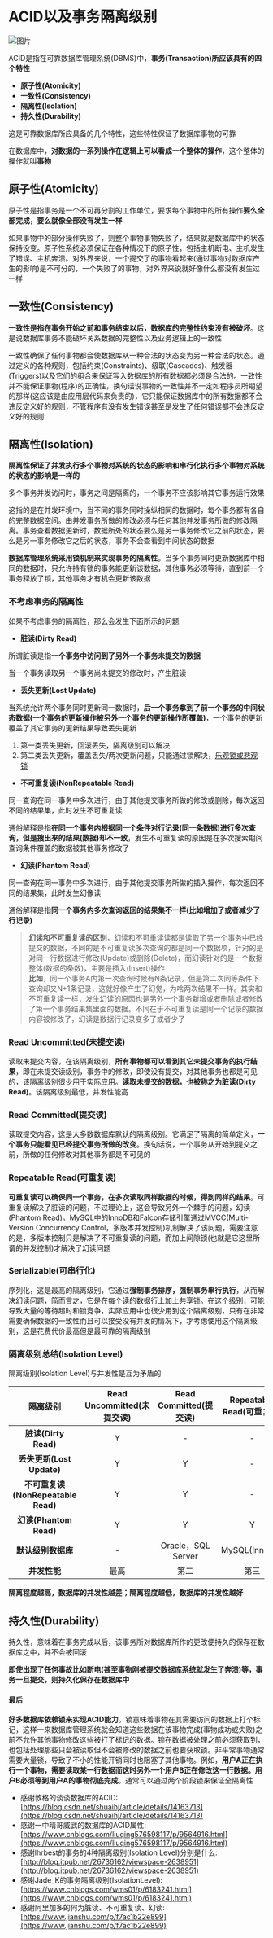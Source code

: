 # ACID以及事务隔离级别

![图片](https://img10.360buyimg.com/img/jfs/t30082/42/674125047/338074/2435ab67/5bfaa69dN64b7af52.jpg)

ACID是指在可靠数据库管理系统(DBMS)中，**事务(Transaction)**所应该具有的**四个特性**

* **原子性(Atomicity)**
* **一致性(Consistency)**
* **隔离性(Isolation)**
* **持久性(Durability)**

这是可靠数据库所应具备的几个特性，这些特性保证了数据库事物的可靠

在数据库中，**对数据的一系列操作在逻辑上可以看成一个整体的操作**，这个整体的操作就叫**事物**

## 原子性(Atomicity)

原子性是指事务是一个不可再分割的工作单位，要求每个事物中的所有操作**要么全部完成，要么就像全部没有发生一样**

如果事物中的部分操作失败了，则整个事物事物失败了，结果就是数据库中的状态保持没变。原子性系统必须保证在各种情况下的原子性，包括主机断电、主机发生了错误、主机奔溃。对外界来说，一个提交了的事物看起来(通过事物对数据库产生的影响)是不可分的，一个失败了的事物，对外界来说就好像什么都没有发生过一样

## 一致性(Consistency)

**一致性是指在事务开始之前和事务结束以后，数据库的完整性约束没有被破坏**。这是说数据库事务不能破坏关系数据的完整性以及业务逻辑上的一致性

一致性确保了任何事物都会使数据库从一种合法的状态变为另一种合法的状态。通过定义的各种规则，包括约束(Constraints)、级联(Cascades)、触发器(Triggers)以及它们的组合来保证写入数据库的所有数据都必须是合法的。一致性并不能保证事物(程序)的正确性，换句话说事物的一致性并不一定如程序员所期望的那样(这应该是由应用层代码来负责的)，它只能保证数据库中的所有数据都不会违反定义好的规则，不管程序有没有发生错误甚至是发生了任何错误都不会违反定义好的规则

## 隔离性(Isolation)

**隔离性保证了并发执行多个事物对系统的状态的影响和串行化执行多个事物对系统的状态的影响是一样的**

多个事务并发访问时，事务之间是隔离的，一个事务不应该影响其它事务运行效果

这指的是在并发环境中，当不同的事务同时操纵相同的数据时，每个事务都有各自的完整数据空间。由并发事务所做的修改必须与任何其他并发事务所做的修改隔离。事务查看数据更新时，数据所处的状态要么是另一事务修改它之前的状态，要么是另一事务修改它之后的状态，事务不会查看到中间状态的数据

**数据库管理系统采用锁机制来实现事务的隔离性**。当多个事务同时更新数据库中相同的数据时，只允许持有锁的事务能更新该数据，其他事务必须等待，直到前一个事务释放了锁，其他事务才有机会更新该数据

### 不考虑事务的隔离性

如果不考虑事务的隔离性，那么会发生下面所示的问题

* **脏读(Dirty Read)**

所谓脏读是指**一个事务中访问到了另外一个事务未提交的数据**

当一个事务读取另一个事务尚未提交的修改时，产生脏读

* **丢失更新(Lost Update)**

当系统允许两个事务同时更新同一数据时，**后一个事务拿到了前一个事务的中间状态数据(一个事务的更新操作被另外一个事务的更新操作所覆盖)**，一个事务的更新覆盖了其它事务的更新结果导致丢失更新

1. 第一类丢失更新，回滚丢失，隔离级别可以解决
2. 第二类丢失更新，覆盖丢失/两次更新问题，只能通过锁解决，[乐观锁或悲观锁](01-MySQL-Lock.html)

* **不可重复读(NonRepeatable Read)**

同一查询在同一事务中多次进行，由于其他提交事务所做的修改或删除，每次返回不同的结果集，此时发生不可重复读

通俗解释是指**在同一个事务内根据同一个条件对行记录(同一条数据)进行多次查询，但是搜出来的结果(数据)却不一致**，发生不可重复读的原因是在多次搜索期间查询条件覆盖的数据被其他事务修改了

* **幻读(Phantom Read)**

同一查询在同一事务中多次进行，由于其他提交事务所做的插入操作，每次返回不同的结果集，此时发生幻像读

通俗解释是指**同一个事务内多次查询返回的结果集不一样(比如增加了或者减少了行记录)**

> **幻读和不可重复读的区别**，幻读和不可重读读都是读取了另一个事务中已经提交的数据，不同的是不可重复读多次查询的都是同一个数据项，针对的是对同一行数据进行修改(Update)或删除(Delete)，而幻读针对的是一个数据整体(数据的条数)，主要是插入(Insert)操作  
> **比如**，同一个事务A内第一次查询时候有N条记录，但是第二次同等条件下查询却又N+1条记录，这就好像产生了幻觉，为啥两次结果不一样。其实和不可重复读一样，发生幻读的原因也是另外一个事务新增或者删除或者修改了第一个事务结果集里面的数据。不同在于不可重复读是同一个记录的数据内容被修改了，幻读是数据行记录变多了或者少了

### Read Uncommitted(未提交读)

读取未提交内容，在该隔离级别，**所有事物都可以看到其它未提交事务的执行结果**，即在未提交读级别，事务中的修改，即使没有提交，对其他事务也都是可见的，该隔离级别很少用于实际应用。**读取未提交的数据，也被称之为脏读(Dirty Read)**。该隔离级别最低，并发性能高

### Read Committed(提交读)

读取提交内容，这是大多数数据库默认的隔离级别。它满足了隔离的简单定义，**一个事务只能看见已经提交事务所做的改变**。换句话说，一个事务从开始到提交之前，所做的任何修改对其他事务都是不可见的

### Repeatable Read(可重复读)

**可重复读可以确保同一个事务，在多次读取同样数据的时候，得到同样的结果**。可重复读解决了脏读的问题，不过理论上，这会导致另外一个棘手的问题，幻读(Phantom Read)。MySQL中的InnoDB和Falcon存储引擎通过MVCC(Multi-Version Concurrency Control，多版本并发控制)机制解决了该问题，需要注意的是，多版本控制只是解决了不可重复读的问题，而加上间隙锁(也就是它这里所谓的并发控制)才解决了幻读问题

### Serializable(可串行化)

序列化，这是最高的隔离级别，它通过**强制事务排序，强制事务串行执行**，从而解决幻读问题，简而言之，它是在每个读的数据行上加上共享锁。在这个级别，可能导致大量的等待超时和锁竞争，实际应用中也很少用到这个隔离级别，只有在非常需要确保数据的一致性而且可以接受没有并发的情况下，才考虑使用这个隔离级别，这是花费代价最高但是最可靠的隔离级别

### 隔离级别总结(Isolation Level)

隔离级别(Isolation Level)与并发性是互为矛盾的

|隔离级别|Read Uncommitted(未提交读)|Read Committed(提交读)|Repeatable Read(可重复读)|Serializable(可串行化)|
|:-: |:-: |:-: |:-: |:-: |
|**脏读(Dirty Read)** |Y |- |- |-
|**丢失更新(Lost Update)** |Y |Y |- |-
|**不可重复读(NonRepeatable Read)** |Y |Y |- |-
|**幻读(Phantom Read)** |Y |Y |Y |-
|**默认级别数据库** |- |Oracle，SQL Server |MySQL(InnoDB) |-
|**并发性能** |最高 |第二 |第三 |最低

**隔离程度越高，数据库的并发性越差；隔离程度越低，数据库的并发性越好**

## 持久性(Durability)

持久性，意味着在事务完成以后，该事务所对数据库所作的更改便持久的保存在数据库之中，并不会被回滚

**即使出现了任何事故比如断电(甚至事物刚被提交数据库系统就发生了奔溃)等，事务一旦提交，则持久化保存在数据库中**

#### 最后

**好多数据库依赖锁来实现ACID能力**。锁意味着事物在其需要访问的数据上打个标记，这样一来数据库管理系统就会知道这些数据在该事物完成(事物成功或失败)之前不允许其他事物修改这些被打了标记的数据。锁在数据被处理之前必须获取到，也包括处理那些只会被读取但不会被修改的数据之前也要获取锁。非平常事物通常需要大量锁，导致了不小的性能开销同时也阻塞了其他事物。例如，**用户A正在执行一个事物，需要读取某一行数据而这时另外一个用户B正在修改这一行数据。用户B必须等到用户A的事物彻底完成**。通常可以通过两个阶段锁来保证全隔离性

* 感谢敦格的谈谈数据库的ACID: [https://blog.csdn.net/shuaihj/article/details/14163713](https://blog.csdn.net/shuaihj/article/details/14163713)
* 感谢一中晴哥威武的数据库的ACID属性: [https://www.cnblogs.com/liuqing576598117/p/9564916.html](https://www.cnblogs.com/liuqing576598117/p/9564916.html)
* 感谢lhrbest的事务的4种隔离级别(Isolation Level)分别是什么: [http://blog.itpub.net/26736162/viewspace-2638951](http://blog.itpub.net/26736162/viewspace-2638951)
* 感谢Jade_K的事务隔离级别(IsolationLevel): [https://www.cnblogs.com/wms01/p/6183241.html](https://www.cnblogs.com/wms01/p/6183241.html)
* 感谢阿里加多的何为脏读、不可重复读、幻读: [https://www.jianshu.com/p/f7ac1b22e899](https://www.jianshu.com/p/f7ac1b22e899)